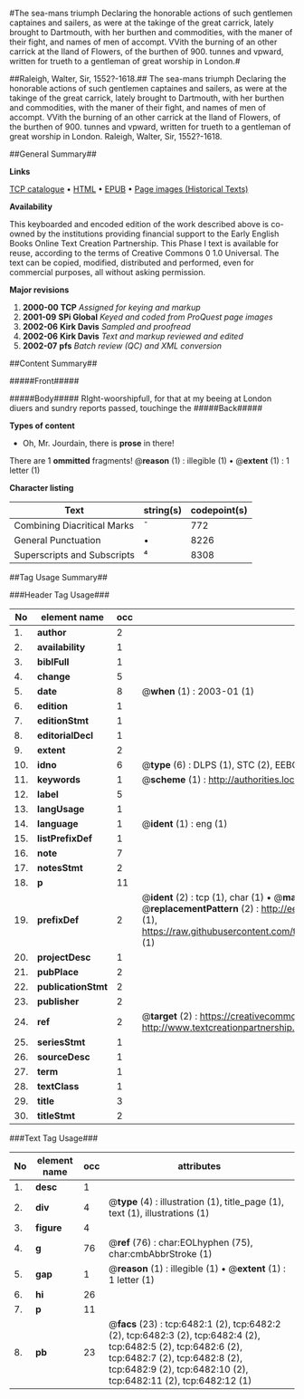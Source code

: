 #The sea-mans triumph Declaring the honorable actions of such gentlemen captaines and sailers, as were at the takinge of the great carrick, lately brought to Dartmouth, with her burthen and commodities, with the maner of their fight, and names of men of accompt. VVith the burning of an other carrick at the Iland of Flowers, of the burthen of 900. tunnes and vpward, written for trueth to a gentleman of great worship in London.#

##Raleigh, Walter, Sir, 1552?-1618.##
The sea-mans triumph Declaring the honorable actions of such gentlemen captaines and sailers, as were at the takinge of the great carrick, lately brought to Dartmouth, with her burthen and commodities, with the maner of their fight, and names of men of accompt. VVith the burning of an other carrick at the Iland of Flowers, of the burthen of 900. tunnes and vpward, written for trueth to a gentleman of great worship in London.
Raleigh, Walter, Sir, 1552?-1618.

##General Summary##

**Links**

[TCP catalogue](http://www.ota.ox.ac.uk/tcp/)  • 
[HTML](http://tei.it.ox.ac.uk/tcp/Texts-HTML/free/A11/A11842.html)  • 
[EPUB](http://tei.it.ox.ac.uk/tcp/Texts-EPUB/free/A11/A11842.epub) • 
[Page images (Historical Texts)](https://data.historicaltexts.jisc.ac.uk/view?pubId=eebo-99841867e&pageId=eebo-99841867e-6482-1)

**Availability**

This keyboarded and encoded edition of the
	       work described above is co-owned by the institutions
	       providing financial support to the Early English Books
	       Online Text Creation Partnership. This Phase I text is
	       available for reuse, according to the terms of Creative
	       Commons 0 1.0 Universal. The text can be copied,
	       modified, distributed and performed, even for
	       commercial purposes, all without asking permission.

**Major revisions**

1. __2000-00__ __TCP__ *Assigned for keying and markup*
1. __2001-09__ __SPi Global__ *Keyed and coded from ProQuest page images*
1. __2002-06__ __Kirk Davis__ *Sampled and proofread*
1. __2002-06__ __Kirk Davis__ *Text and markup reviewed and edited*
1. __2002-07__ __pfs__ *Batch review (QC) and XML conversion*

##Content Summary##

#####Front#####

#####Body#####
RIght-woorshipfull, for that at my beeing at London diuers and sundry reports passed, touchinge the 
#####Back#####

**Types of content**

  * Oh, Mr. Jourdain, there is **prose** in there!

There are 1 **ommitted** fragments! 
 @__reason__ (1) : illegible (1)  •  @__extent__ (1) : 1 letter (1)

**Character listing**


|Text|string(s)|codepoint(s)|
|---|---|---|
|Combining             Diacritical Marks|̄|772|
|General Punctuation|•|8226|
|Superscripts             and Subscripts|⁴|8308|

##Tag Usage Summary##

###Header Tag Usage###

|No|element name|occ|attributes|
|---|---|---|---|
|1.|__author__|2||
|2.|__availability__|1||
|3.|__biblFull__|1||
|4.|__change__|5||
|5.|__date__|8| @__when__ (1) : 2003-01 (1)|
|6.|__edition__|1||
|7.|__editionStmt__|1||
|8.|__editorialDecl__|1||
|9.|__extent__|2||
|10.|__idno__|6| @__type__ (6) : DLPS (1), STC (2), EEBO-CITATION (1), PROQUEST (1), VID (1)|
|11.|__keywords__|1| @__scheme__ (1) : http://authorities.loc.gov/ (1)|
|12.|__label__|5||
|13.|__langUsage__|1||
|14.|__language__|1| @__ident__ (1) : eng (1)|
|15.|__listPrefixDef__|1||
|16.|__note__|7||
|17.|__notesStmt__|2||
|18.|__p__|11||
|19.|__prefixDef__|2| @__ident__ (2) : tcp (1), char (1)  •  @__matchPattern__ (2) : ([0-9\-]+):([0-9IVX]+) (1), (.+) (1)  •  @__replacementPattern__ (2) : http://eebo.chadwyck.com/downloadtiff?vid=$1&page=$2 (1), https://raw.githubusercontent.com/textcreationpartnership/Texts/master/tcpchars.xml#$1 (1)|
|20.|__projectDesc__|1||
|21.|__pubPlace__|2||
|22.|__publicationStmt__|2||
|23.|__publisher__|2||
|24.|__ref__|2| @__target__ (2) : https://creativecommons.org/publicdomain/zero/1.0/ (1), http://www.textcreationpartnership.org/docs/. (1)|
|25.|__seriesStmt__|1||
|26.|__sourceDesc__|1||
|27.|__term__|1||
|28.|__textClass__|1||
|29.|__title__|3||
|30.|__titleStmt__|2||


###Text Tag Usage###

|No|element name|occ|attributes|
|---|---|---|---|
|1.|__desc__|1||
|2.|__div__|4| @__type__ (4) : illustration (1), title_page (1), text (1), illustrations (1)|
|3.|__figure__|4||
|4.|__g__|76| @__ref__ (76) : char:EOLhyphen (75), char:cmbAbbrStroke (1)|
|5.|__gap__|1| @__reason__ (1) : illegible (1)  •  @__extent__ (1) : 1 letter (1)|
|6.|__hi__|26||
|7.|__p__|11||
|8.|__pb__|23| @__facs__ (23) : tcp:6482:1 (2), tcp:6482:2 (2), tcp:6482:3 (2), tcp:6482:4 (2), tcp:6482:5 (2), tcp:6482:6 (2), tcp:6482:7 (2), tcp:6482:8 (2), tcp:6482:9 (2), tcp:6482:10 (2), tcp:6482:11 (2), tcp:6482:12 (1)|
